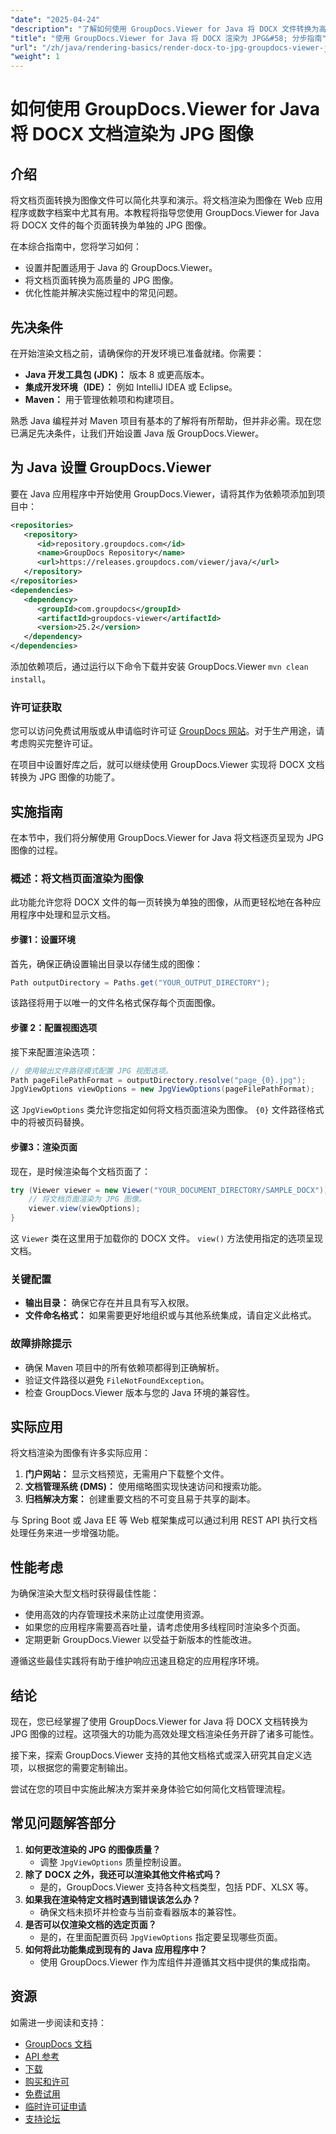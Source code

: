 ```yaml
---
"date": "2025-04-24"
"description": "了解如何使用 GroupDocs.Viewer for Java 将 DOCX 文件转换为高质量的 JPG 图像。遵循这份全面的指南，即可顺利完成操作。"
"title": "使用 GroupDocs.Viewer for Java 将 DOCX 渲染为 JPG&#58; 分步指南"
"url": "/zh/java/rendering-basics/render-docx-to-jpg-groupdocs-viewer-java/"
"weight": 1
---
```


# 如何使用 GroupDocs.Viewer for Java 将 DOCX 文档渲染为 JPG 图像

## 介绍

将文档页面转换为图像文件可以简化共享和演示。将文档渲染为图像在 Web 应用程序或数字档案中尤其有用。本教程将指导您使用 GroupDocs.Viewer for Java 将 DOCX 文件的每个页面转换为单独的 JPG 图像。

在本综合指南中，您将学习如何：
- 设置并配置适用于 Java 的 GroupDocs.Viewer。
- 将文档页面转换为高质量的 JPG 图像。
- 优化性能并解决实施过程中的常见问题。

## 先决条件
在开始渲染文档之前，请确保你的开发环境已准备就绪。你需要：

- **Java 开发工具包 (JDK)：** 版本 8 或更高版本。
- **集成开发环境（IDE）：** 例如 IntelliJ IDEA 或 Eclipse。
- **Maven：** 用于管理依赖项和构建项目。

熟悉 Java 编程并对 Maven 项目有基本的了解将有所帮助，但并非必需。现在您已满足先决条件，让我们开始设置 Java 版 GroupDocs.Viewer。

## 为 Java 设置 GroupDocs.Viewer
要在 Java 应用程序中开始使用 GroupDocs.Viewer，请将其作为依赖项添加到项目中：

```xml
<repositories>
   <repository>
      <id>repository.groupdocs.com</id>
      <name>GroupDocs Repository</name>
      <url>https://releases.groupdocs.com/viewer/java/</url>
   </repository>
</repositories>
<dependencies>
   <dependency>
      <groupId>com.groupdocs</groupId>
      <artifactId>groupdocs-viewer</artifactId>
      <version>25.2</version>
   </dependency>
</dependencies>
```

添加依赖项后，通过运行以下命令下载并安装 GroupDocs.Viewer `mvn clean install`。

### 许可证获取
您可以访问免费试用版或从申请临时许可证 [GroupDocs 网站](https://purchase.groupdocs.com/temporary-license/)。对于生产用途，请考虑购买完整许可证。

在项目中设置好库之后，就可以继续使用 GroupDocs.Viewer 实现将 DOCX 文档转换为 JPG 图像的功能了。

## 实施指南
在本节中，我们将分解使用 GroupDocs.Viewer for Java 将文档逐页呈现为 JPG 图像的过程。 

### 概述：将文档页面渲染为图像
此功能允许您将 DOCX 文件的每一页转换为单独的图像，从而更轻松地在各种应用程序中处理和显示文档。

#### 步骤1：设置环境
首先，确保正确设置输出目录以存储生成的图像：

```java
Path outputDirectory = Paths.get("YOUR_OUTPUT_DIRECTORY");
```

该路径将用于以唯一的文件名格式保存每个页面图像。

#### 步骤 2：配置视图选项
接下来配置渲染选项：

```java
// 使用输出文件路径模式配置 JPG 视图选项。
Path pageFilePathFormat = outputDirectory.resolve("page_{0}.jpg");
JpgViewOptions viewOptions = new JpgViewOptions(pageFilePathFormat);
```

这 `JpgViewOptions` 类允许您指定如何将文档页面渲染为图像。 `{0}` 文件路径格式中的将被页码替换。

#### 步骤3：渲染页面
现在，是时候渲染每个文档页面了：

```java
try (Viewer viewer = new Viewer("YOUR_DOCUMENT_DIRECTORY/SAMPLE_DOCX")) {
    // 将文档页面渲染为 JPG 图像。
    viewer.view(viewOptions);
}
```

这 `Viewer` 类在这里用于加载你的 DOCX 文件。 `view()` 方法使用指定的选项呈现文档。

### 关键配置
- **输出目录：** 确保它存在并且具有写入权限。
- **文件命名格式：** 如果需要更好地组织或与其他系统集成，请自定义此格式。

### 故障排除提示
- 确保 Maven 项目中的所有依赖项都得到正确解析。
- 验证文件路径以避免 `FileNotFoundException`。
- 检查 GroupDocs.Viewer 版本与您的 Java 环境的兼容性。

## 实际应用
将文档渲染为图像有许多实际应用：

1. **门户网站：** 显示文档预览，无需用户下载整个文件。
2. **文档管理系统 (DMS)：** 使用缩略图实现快速访问和搜索功能。
3. **归档解决方案：** 创建重要文档的不可变且易于共享的副本。

与 Spring Boot 或 Java EE 等 Web 框架集成可以通过利用 REST API 执行文档处理任务来进一步增强功能。

## 性能考虑
为确保渲染大型文档时获得最佳性能：
- 使用高效的内存管理技术来防止过度使用资源。
- 如果您的应用程序需要高吞吐量，请考虑使用多线程同时渲染多个页面。
- 定期更新 GroupDocs.Viewer 以受益于新版本的性能改进。

遵循这些最佳实践将有助于维护响应迅速且稳定的应用程序环境。

## 结论
现在，您已经掌握了使用 GroupDocs.Viewer for Java 将 DOCX 文档转换为 JPG 图像的过程。这项强大的功能为高效处理文档渲染任务开辟了诸多可能性。

接下来，探索 GroupDocs.Viewer 支持的其他文档格式或深入研究其自定义选项，以根据您的需要定制输出。 

尝试在您的项目中实施此解决方案并亲身体验它如何简化文档管理流程。

## 常见问题解答部分
1. **如何更改渲染的 JPG 的图像质量？**
   - 调整 `JpgViewOptions` 质量控制设置。
2. **除了 DOCX 之外，我还可以渲染其他文件格式吗？**
   - 是的，GroupDocs.Viewer 支持各种文档类型，包括 PDF、XLSX 等。
3. **如果我在渲染特定文档时遇到错误该怎么办？**
   - 确保文档未损坏并检查与当前查看器版本的兼容性。
4. **是否可以仅渲染文档的选定页面？**
   - 是的，在里面配置页码 `JpgViewOptions` 指定要呈现哪些页面。
5. **如何将此功能集成到现有的 Java 应用程序中？**
   - 使用 GroupDocs.Viewer 作为库组件并遵循其文档中提供的集成指南。

## 资源
如需进一步阅读和支持：
- [GroupDocs 文档](https://docs.groupdocs.com/viewer/java/)
- [API 参考](https://reference.groupdocs.com/viewer/java/)
- [下载](https://releases.groupdocs.com/viewer/java/)
- [购买和许可](https://purchase.groupdocs.com/buy)
- [免费试用](https://releases.groupdocs.com/viewer/java/)
- [临时许可证申请](https://purchase.groupdocs.com/temporary-license/)
- [支持论坛](https://forum.groupdocs.com/c/viewer/9)
